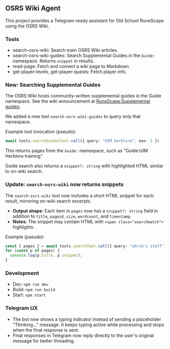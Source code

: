## OSRS Wiki Agent

This project provides a Telegram-ready assistant for Old School RuneScape using the OSRS Wiki.

### Tools

- search-osrs-wiki: Search main OSRS Wiki articles.
- search-osrs-wiki-guides: Search Supplemental Guides in the `Guide:` namespace. Returns `snippet` in results.
- read-page: Fetch and convert a wiki page to Markdown.
- get-player-levels, get-player-quests: Fetch player info.

### New: Searching Supplemental Guides

The OSRS Wiki hosts community-written supplemental guides in the Guide namespace. See the wiki announcement at [RuneScape:Supplemental guides](https://oldschool.runescape.wiki/w/RuneScape:Supplemental_guides).

We added a new tool `search-osrs-wiki-guides` to query only that namespace.

Example tool invocation (pseudo):

```ts
await tools.searchGuidesTool.call({ query: "UIM herblore", max: 5 })
```

This returns pages from the `Guide:` namespace, such as "Guide:UIM Herblore training".

Guide search also returns a `snippet?: string` with highlighted HTML similar to on-wiki search.

### Update: `search-osrs-wiki` now returns snippets

The `search-osrs-wiki` tool now includes a short HTML snippet for each result, mirroring on-wiki search excerpts.

- **Output shape**: Each item in `pages` now has a `snippet?: string` field in addition to `title`, `pageid`, `size`, `wordcount`, and `timestamp`.
- **Notes**: The snippet may contain HTML with `<span class="searchmatch">` highlights.

Example (pseudo):

```ts
const { pages } = await tools.searchTool.call({ query: "ahrim's staff", max: 5 });
for (const p of pages) {
  console.log(p.title, p.snippet);
}
```

### Development

- Dev: `npm run dev`
- Build: `npm run build`
- Start: `npm start`


### Telegram UX

- The bot now shows a typing indicator instead of sending a placeholder "Thinking..." message. It keeps typing active while processing and stops when the final response is sent.
- Final responses in Telegram now reply directly to the user's original message for better threading.


